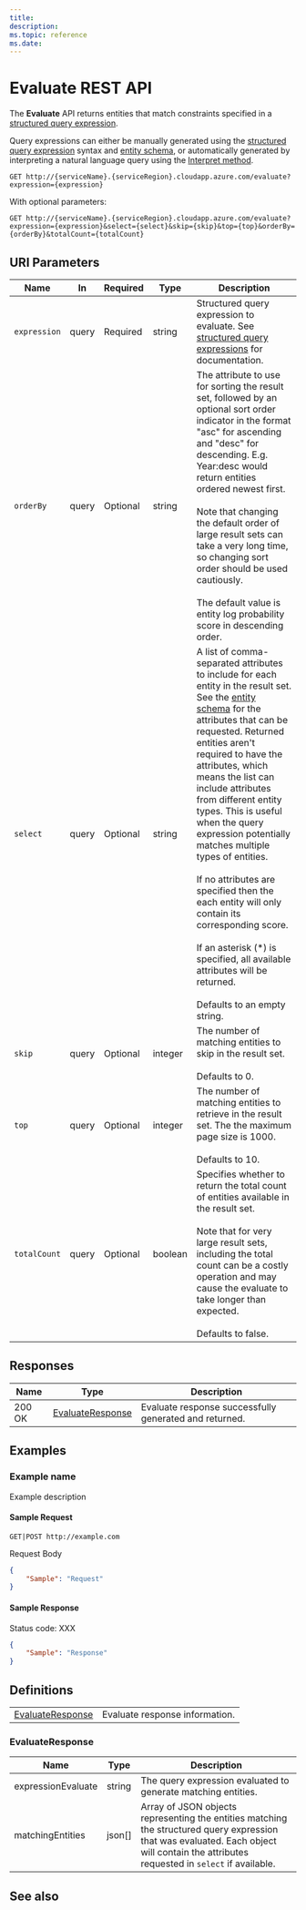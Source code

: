 ```yaml
---
title: 
description: 
ms.topic: reference
ms.date: 
---
```


# Evaluate REST API

The **Evaluate** API returns entities that match constraints specified in a [structured query expression](concepts-query-expressions.md).

Query expressions can either be manually generated using the [structured query expression](concepts-query-expressions.md) syntax and [entity schema](reference-entity-schema.md), or automatically generated by interpreting a natural language query using the [Interpret method](reference-get-interpret.md).

``` HTTP
GET http://{serviceName}.{serviceRegion}.cloudapp.azure.com/evaluate?expression={expression}
```  

With optional parameters:

``` HTTP
GET http://{serviceName}.{serviceRegion}.cloudapp.azure.com/evaluate?expression={expression}&select={select}&skip={skip}&top={top}&orderBy={orderBy}&totalCount={totalCount}
```  

## URI Parameters

Name | In | Required | Type | Description
--- | --- | --- | --- | ---
`expression` | query | Required | string | Structured query expression to evaluate. See [structured query expressions](concepts-query-expressions.md) for documentation.
`orderBy` | query | Optional | string | The attribute to use for sorting the result set, followed by an optional sort order indicator in the format "asc" for ascending and "desc" for descending. E.g. Year:desc would return entities ordered newest first. <br/><br/>Note that changing the default order of large result sets can take a very long time, so changing sort order should be used cautiously. <br/><br/>The default value is entity log probability score in descending order.
`select` | query | Optional | string | A list of comma-separated attributes to include for each entity in the result set. See the [entity schema](reference-entity-schema.md) for the attributes that can be requested. Returned entities aren't required to have the attributes, which means the list can include attributes from different entity types. This is useful when the query expression potentially matches multiple types of entities. <br/><br/>If no attributes are specified then the each entity will only contain its corresponding score. <br/><br/>If an asterisk (*) is specified, all available attributes will be returned. <br/><br/>Defaults to an empty string.
`skip` | query | Optional | integer | The number of matching entities to skip in the result set. <br/><br/>Defaults to 0.
`top` | query | Optional | integer | The number of matching entities to retrieve in the result set. The the maximum page size is 1000. <br/><br/>Defaults to 10.
`totalCount` | query | Optional | boolean | Specifies whether to return the total count of entities available in the result set. <br/><br/>Note that for very large result sets, including the total count can be a costly operation and may cause the evaluate to take longer than expected. <br/><br/>Defaults to false.

## Responses

Name | Type | Description
--- | --- | ---
200 OK | [EvaluateResponse](#evaluateresponse) | Evaluate response successfully generated and returned.

## Examples

### Example name

Example description

#### Sample Request

``` HTTP
GET|POST http://example.com
```

Request Body

``` JSON
{
    "Sample": "Request"
}
```

#### Sample Response

Status code: XXX

``` JSON
{
    "Sample": "Response"
}
```

## Definitions

| | |
| --- | --- |
[EvaluateResponse](#evaluateresponse) | Evaluate response information.

### EvaluateResponse

Name | Type | Description
--- | --- | ---
expressionEvaluate | string | The query expression evaluated to generate matching entities.
matchingEntities | json[] | Array of JSON objects representing the entities matching the structured query expression that was evaluated. Each object will contain the attributes requested in `select` if available.

## See also
